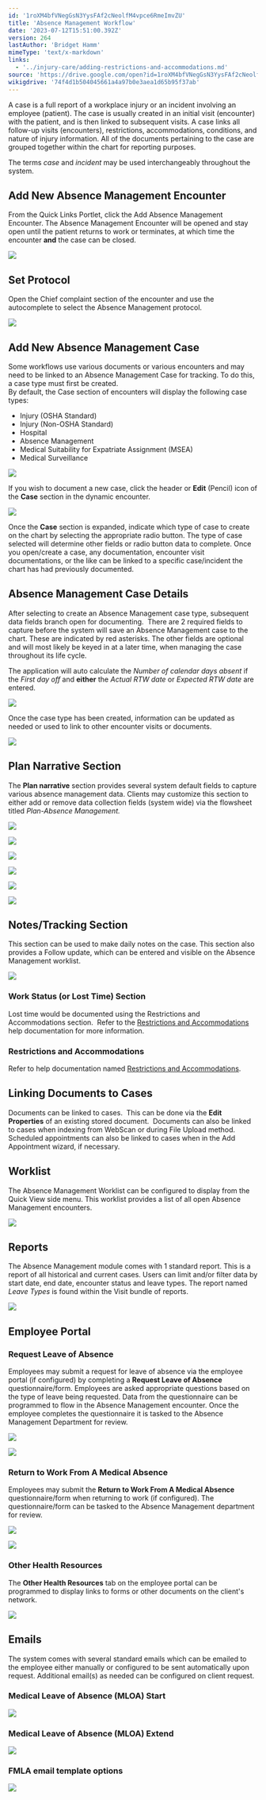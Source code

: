 ```yaml
---
id: '1roXM4bfVNegGsN3YysFAf2cNeolfM4vpce6RmeImvZU'
title: 'Absence Management Workflow'
date: '2023-07-12T15:51:00.392Z'
version: 264
lastAuthor: 'Bridget Hamm'
mimeType: 'text/x-markdown'
links:
  - '../injury-care/adding-restrictions-and-accommodations.md'
source: 'https://drive.google.com/open?id=1roXM4bfVNegGsN3YysFAf2cNeolfM4vpce6RmeImvZU'
wikigdrive: '74f4d1b504045661a4a97b0e3aea1d65b95f37ab'
---
```

A case is a full report of a workplace injury or an incident involving an employee (patient). The case is usually created in an initial visit (encounter) with the patient, and is then linked to subsequent visits. A case links all follow-up visits (encounters), restrictions, accommodations, conditions, and nature of injury information.  All of the documents pertaining to the case are grouped together within the chart for reporting purposes.

The terms *case* and *incident* may be used interchangeably throughout the system.

  
## Add New Absence Management Encounter  
  
From the Quick Links Portlet, click the Add Absence Management Encounter. The Absence Management Encounter will be opened and stay open until the patient returns to work or terminates, at which time the encounter **and** the case can be closed.

  
![](../absence-management-workflow.assets/1c1a1ae32dc9ca22da68c7734175cb76.png)  


  
## Set Protocol  
  
  
Open the Chief complaint section of the encounter and use the autocomplete to select the Absence Management protocol.

  
![](../absence-management-workflow.assets/a44494a9528f6f5b592eff1fe5e60caa.png)  


  
## **Add New Absence Management Case**  
  
Some workflows use various documents or various encounters and may need to be linked to an Absence Management Case for tracking. To do this, a case type must first be created.  
By default, the Case section of encounters will display the following case types:
* Injury (OSHA Standard) 
* Injury (Non-OSHA Standard) 
* Hospital
* Absence Management 
* Medical Suitability for Expatriate Assignment (MSEA)
* Medical Surveillance

  
![](../absence-management-workflow.assets/895ee8d7d82d2149015041165ef84d4f.png)  


If you wish to document a new case, click the header or **Edit** (Pencil) icon of the **Case** section in the dynamic encounter.

  
![](../absence-management-workflow.assets/b634f8f1f09f299c7719210dd5a6b587.png)  


Once the **Case** section is expanded, indicate which type of case to create on the chart by selecting the appropriate radio button. The type of case selected will determine other fields or radio button data to complete. Once you open/create a case, any documentation, encounter visit documentations, or the like can be linked to a specific case/incident the chart has had previously documented.
  
## **Absence Management Case Details**  
  
After selecting to create an Absence Management case type, subsequent data fields branch open for documenting.  There are 2 required fields to capture before the system will save an Absence Management case to the chart. These are indicated by red asterisks. The other fields are optional and will most likely be keyed in at a later time, when managing the case throughout its life cycle.

The application will auto calculate the *Number of calendar days absent* if the *First day off* and **either** the *Actual RTW date* or *Expected RTW date* are entered.
  
![](../absence-management-workflow.assets/db4521d99edb4154d82ad96c384c9146.png)  

Once the case type has been created, information can be updated as needed or used to link to other encounter visits or documents.
  
![](../absence-management-workflow.assets/b9d9d66a06c7302ff997cd95f6392799.png)  

  
## Plan Narrative Section  
  
The **Plan narrative** section provides several system default fields to capture various absence management data. Clients may customize this section to either add or remove data collection fields (system wide) via the flowsheet titled *Plan-Absence Management.*
  
![](../absence-management-workflow.assets/533c6a81dd8c5a335624305bbd45edcb.png)  

  
![](../absence-management-workflow.assets/2b9455f60094a3b389f5f9bfb3f6ddad.png)  

  
![](../absence-management-workflow.assets/3c173b38571ebf7f7bd2a7f9b0c6a2b7.png)  

  
![](../absence-management-workflow.assets/cc7ed1609f3b7acc1e126fd145f4c023.png)  

  
![](../absence-management-workflow.assets/6fd6d6f091f2892b29f2782c607d3156.png)  

  
![](../absence-management-workflow.assets/400c785de5662e73d350c28323438727.png)  

  
## Notes/Tracking Section  
  
This section can be used to make daily notes on the case. This section also provides a Follow update, which can be entered and visible on the Absence Management worklist.
  
![](../absence-management-workflow.assets/278c330559099f9aa886b6e89a880fc6.png)  

  
### **Work Status (or Lost Time) Section**  
  
Lost time would be documented using the Restrictions and Accommodations section.  Refer to the [Restrictions and Accommodations](../injury-care/adding-restrictions-and-accommodations.md) help documentation for more information.
  
### **Restrictions and Accommodations**  
  
Refer to help documentation named [Restrictions and Accommodations](../injury-care/adding-restrictions-and-accommodations.md).
  
## **Linking Documents to Cases**  
  
Documents can be linked to cases.  This can be done via the **Edit Properties** of an existing stored document.  Documents can also be linked to cases when indexing from WebScan or during File Upload method. Scheduled appointments can also be linked to cases when in the Add Appointment wizard, if necessary.

  
## Worklist  
  
The Absence Management Worklist can be configured to display from the Quick View side menu. This worklist provides a list of all open Absence Management encounters. 
  
![](../absence-management-workflow.assets/cf09d4f16532c082af53c85be42df88d.png)  


  
## Reports  
  
The Absence Management module comes with 1 standard report. This is a report of all historical and current cases. Users can limit and/or filter data by start date, end date, encounter status and leave types.  The report named *Leave Types* is found within the Visit bundle of reports.

  
![](../absence-management-workflow.assets/0c3fc93d16c33a2262e9380b1b6800f4.png)  


  
## Employee Portal  

  
### Request Leave of Absence  


Employees may submit a request for leave of absence via the employee portal (if configured) by completing a **Request Leave of Absence** questionnaire/form. Employees are asked appropriate questions based on the type of leave being requested. Data from the questionnaire can be programmed to flow in the Absence Management encounter. Once the employee completes the questionnaire it is tasked to the Absence Management Department for review.

  
![](../absence-management-workflow.assets/4d1ee874bfa619ba729b9f7145a6e4b2.png)  


  
![](../absence-management-workflow.assets/a7ec7f4180211a54c858e584a86781d9.png)  


  
### Return to Work From A Medical Absence  
  
Employees may submit the **Return to Work From A Medical Absence** questionnaire/form when returning to work (if configured). The questionnaire/form can be tasked to the Absence Management department for review.
  
![](../absence-management-workflow.assets/08ff4b595c2a3cc2866a3e9436aa6bd2.png)  

  
![](../absence-management-workflow.assets/a07fab686740eecd74037cee97c3f0bc.png)  


  
### Other Health Resources  


The **Other Health Resources** tab on the employee portal can be programmed to display links to forms or other documents on the client's network.

  
![](../absence-management-workflow.assets/10e9d9c86b6140b007a2519e6b52b28c.png)  


  
## Emails  


The system comes with several standard emails which can be emailed to the employee either manually or configured to be sent automatically upon request. Additional email(s) as needed can be configured on client request.

  
### Medical Leave of Absence (MLOA) Start  

  
![](../absence-management-workflow.assets/82f8e1ccae6f5309bac131b03dae1cce.png)  


  
### Medical Leave of Absence (MLOA) Extend  

  
![](../absence-management-workflow.assets/4f9a095c2740da2f728fb1c25f143aa3.png)  


  
### FMLA email template options  

  
![](../absence-management-workflow.assets/dcf31d76f84df21f5c20e88e60e0edb7.png)  


